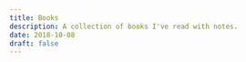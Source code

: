 ```yaml
---
title: Books
description: A collection of books I've read with notes.
date: 2018-10-08
draft: false
---
```



